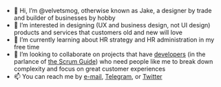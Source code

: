 - 👋 Hi, I’m @velvetsmog, otherwise known as Jake, a designer by trade and builder of businesses by hobby
- 👀 I’m interested in designing (UX and business design, not UI design) products and services that customers old and new will love
- 🌱 I’m currently learning about HR strategy and HR administration in my free time
- 💞️ I’m looking to collaborate on projects that have [developers](https://scrumguides.org/scrum-guide.html#developers) (in the parlance of [the Scrum Guide](https://scrumguides.org/scrum-guide.html)) who need people like me to break down complexity and focus on great customer experiences
- 📫 You can reach me by [e-mail](mailto:elegant.water3970@ponyloaf.com), [Telegram](https://telegram.me/jake_z), or [Twitter](https://twitter.com/jakez)

<!---
velvetsmog/velvetsmog is a ✨ special ✨ repository because its `README.md` (this file) appears on your GitHub profile.
You can click the Preview link to take a look at your changes.
--->
